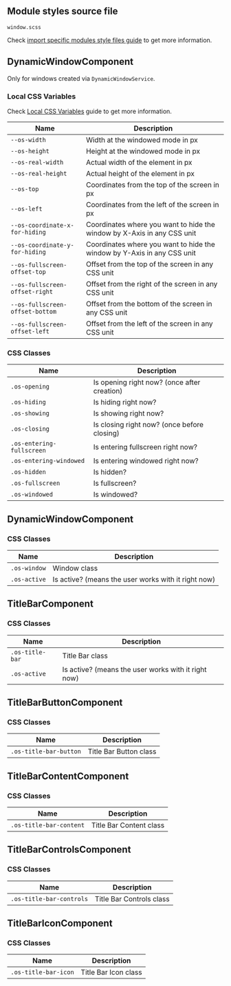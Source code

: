 ## Module styles source file

`window.scss`

Check [import specific modules style files guide](https://ngx-os.io/guides/import-specific-modules-style-files)
to get more information.

## DynamicWindowComponent

Only for windows created via `DynamicWindowService`.

### Local CSS Variables

Check [Local CSS Variables](https://ngx-os.io/guides/local-css-variables) guide to get more information.

| Name                            | Description                                                             |
| ------------------------------- | ----------------------------------------------------------------------- |
| `--os-width`                    | Width at the windowed mode in px                                        |
| `--os-height`                   | Height at the windowed mode in px                                       |
| `--os-real-width`               | Actual width of the element in px                                       |
| `--os-real-height`              | Actual height of the element in px                                      |
| `--os-top`                      | Coordinates from the top of the screen in px                            |
| `--os-left`                     | Coordinates from the left of the screen in px                           |
| `--os-coordinate-x-for-hiding`  | Coordinates where you want to hide the window by X-Axis in any CSS unit |
| `--os-coordinate-y-for-hiding`  | Coordinates where you want to hide the window by Y-Axis in any CSS unit |
| `--os-fullscreen-offset-top`    | Offset from the top of the screen in any CSS unit                       |
| `--os-fullscreen-offset-right`  | Offset from the right of the screen in any CSS unit                     |
| `--os-fullscreen-offset-bottom` | Offset from the bottom of the screen in any CSS unit                    |
| `--os-fullscreen-offset-left`   | Offset from the left of the screen in any CSS unit                      |

### CSS Classes
| Name                            | Description                                 |
| ------------------------------- | ------------------------------------------- |
| `.os-opening`                   | Is opening right now? (once after creation) |
| `.os-hiding`                    | Is hiding right now?                        |
| `.os-showing`                   | Is showing right now?                       |
| `.os-closing`                   | Is closing right now? (once before closing) |
| `.os-entering-fullscreen`       | Is entering fullscreen right now?           |
| `.os-entering-windowed`         | Is entering windowed right now?             |
| `.os-hidden`                    | Is hidden?                                  |
| `.os-fullscreen`                | Is fullscreen?                              |
| `.os-windowed`                  | Is windowed?                                |

## DynamicWindowComponent

### CSS Classes
| Name                            | Description                                         |
| ------------------------------- | --------------------------------------------------- |
| `.os-window`                    | Window class                                        |
| `.os-active`                    | Is active? (means the user works with it right now) |

## TitleBarComponent

### CSS Classes
| Name                            | Description                                         |
| ------------------------------- | --------------------------------------------------- |
| `.os-title-bar`                 | Title Bar class                                     |
| `.os-active`                    | Is active? (means the user works with it right now) |

## TitleBarButtonComponent

### CSS Classes
| Name                            | Description                                         |
| ------------------------------- | --------------------------------------------------- |
| `.os-title-bar-button`          | Title Bar Button class                              |

## TitleBarContentComponent

### CSS Classes
| Name                            | Description                                         |
| ------------------------------- | --------------------------------------------------- |
| `.os-title-bar-content`         | Title Bar Content class                             |

## TitleBarControlsComponent

### CSS Classes
| Name                            | Description                                         |
| ------------------------------- | --------------------------------------------------- |
| `.os-title-bar-controls`        | Title Bar Controls class                            |

## TitleBarIconComponent

### CSS Classes
| Name                            | Description                                         |
| ------------------------------- | --------------------------------------------------- |
| `.os-title-bar-icon`            | Title Bar Icon class                                |
